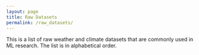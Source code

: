 ```yaml
---
layout: page
title: Raw Datasets
permalink: /raw_datasets/
---
```


This is a list of raw weather and climate datasets that are commonly used in ML research. The list is in alphabetical order.
